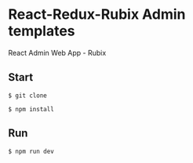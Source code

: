 # React-Redux-Rubix Admin templates
React Admin Web App - Rubix

## Start

	$ git clone

	$ npm install

## Run

	$ npm run dev

